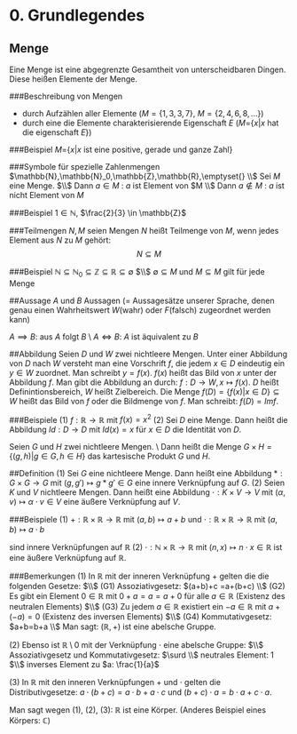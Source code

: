 # 0. Grundlegendes

## Menge
Eine Menge ist eine abgegrenzte Gesamtheit von unterscheidbaren Dingen. Diese heißen Elemente der Menge.

###Beschreibung von Mengen
- durch Aufzählen aller Elemente ($M=\{1,3,3,7\}$, $M=\{2,4,6,8,...\}$)
- durch eine die Elemente charakterisierende Eigenschaft $E$ ($M$={$x$|$x$ hat die eigenschaft $E$})

###Beispiel
$M$={$x$|$x$ ist eine positive, gerade und ganze Zahl}

###Symbole für spezielle Zahlenmengen
$\mathbb{N},\mathbb{N}_0,\mathbb{Z},\mathbb{R},\emptyset{} \\$
Sei $M$ eine Menge. $\\$
Dann $a \in M$ : $a$ ist Element von $M \\$
Dann $a \notin M$ : $a$ ist nicht Element von $M$

###Beispiel
$1 \in \mathbb{N}$, $\frac{2}{3} \in \mathbb{Z}$

###Teilmengen
$N, M$ seien Mengen
$N$ heißt Teilmenge von $M$, wenn jedes Element aus $N$ zu $M$ gehört:  $$N \subseteq M$$

###Beispiel
$\mathbb{N} \subseteq \mathbb{N}_0 \subseteq \mathbb{Z} \subseteq \mathbb{R} \subseteq \emptyset$ $\\$
$\emptyset \subseteq M$ und $M \subseteq M$ gilt für jede Menge

##Aussage
$A$ und $B$ Aussagen (= Aussagesätze unserer Sprache, denen genau einen Wahrheitswert $W$(wahr) oder $F$(falsch) zugeordnet werden kann)

$A \implies B$: aus $A$ folgt $B$ \\
$A \iff B$: $A$ ist äquivalent zu $B$

##Abbildung
Seien $D$ und $W$ zwei nichtleere Mengen. Unter einer Abbildung von $D$ nach $W$ versteht man eine Vorschrift $f$, die jedem $x\in D$ eindeutig ein $y \in W$ zuordnet. Man schreibt $y=f(x)$. $f(x)$ heißt das Bild von $x$ unter der Abbildung $f$. Man gibt die Abbildung an durch: $f: D \to W, x \mapsto f(x)$.
$D$ heißt Definintionsbereich, $W$ heißt Zielbereich. Die Menge $f(D)=\{f(x)|x\in D\} \subseteq W$ heißt das Bild von $f$ oder die Bildmenge von $f$. Man schreibt: $f(D)=Imf$.

###Beispiele
(1) $f:\mathbb{R} \to \mathbb{R}$ mit $f(x)=x^2$
(2) Sei $D$ eine Menge. Dann heißt die Abbildung $Id : D \to D$ mit $Id(x)=x$ für $x\in D$ die Identität von $D$.

Seien $G$ und $H$ zwei nichtleere Mengen. \\
Dann heißt die Menge $G \times H =\{ (g,h) | g \in G,h \in H \}$ das kartesische Produkt $G$ und $H$.


##Definition
(1) Sei $G$ eine nichtleere Menge. Dann heißt eine Abbildung $\ast: G \times G \to G$ mit $(g,g') \mapsto g \ast g' \in G$ eine innere Verknüpfung auf $G$.
(2) Seien $K$ und $V$ nichtleere Mengen. Dann heißt eine Abbildung $\cdot: K \times V \to V$ mit $(\alpha, v) \mapsto \alpha \cdot v \in V$ eine äußere Verknüpfung auf $V$.

###Beispiele
(1) $+ : \mathbb{R} \times \mathbb{R} \to \mathbb{R}$ mit $(a,b) \mapsto a + b$ und
$\cdot : \mathbb{R} \times \mathbb{R} \to \mathbb{R}$ mit $(a,b) \mapsto a \cdot b$

sind innere Verknüpfungen auf $\mathbb{R}$
(2) $\cdot: \mathbb{N} \times \mathbb{R} \to \mathbb{R}$ mit $(n,x) \mapsto n \cdot x \in \mathbb{R}$ ist eine äußere Verknüpfung auf $\mathbb{R}$.

###Bemerkungen
(1) In $\mathbb{R}$ mit der inneren Verknüpfung + gelten die die folgenden Gesetze: $\\$
(G1) Assoziativgesetz: $(a+b)+c =a+(b+c) \\$
(G2) Es gibt ein Element $0 \in \mathbb{R}$ mit $0+a=a=a+0$ für alle $a \in \mathbb{R}$ (Existenz des neutralen Elements) $\\$
(G3) Zu jedem $a \in \mathbb{R}$ existiert ein $-a \in \mathbb{R}$ mit $a+(-a)=0$ (Existenz des inversen Elements) $\\$
(G4) Kommutativgesetz: $a+b=b+a \\$
Man sagt: $(\mathbb{R},+)$ ist eine abelsche Gruppe.

(2) Ebenso ist $\mathbb{R} \setminus {0}$ mit der Verknüpfung $\cdot$ eine abelsche Gruppe: $\\$
Assoziativgesetz und Kommutativgesetz: $\surd \\$
neutrales Element: 1 $\\$
inverses Element zu $a: \frac{1}{a}$

(3) In $\mathbb{R}$ mit den inneren Verknüpfungen $+$ und $\cdot$ gelten die Distributivgesetze: $a \cdot (b+c) = a \cdot b + a \cdot c$ und $(b+c) \cdot a = b \cdot a + c \cdot a$.

Man sagt wegen (1), (2), (3): $\mathbb{R}$ ist eine Körper. (Anderes Beispiel eines Körpers: $\mathbb{C}$)
